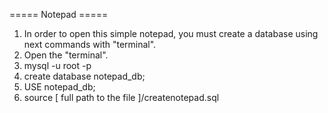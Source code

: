 ===== Notepad =====


1. In order to open this simple notepad, you must create a database using next commands with "terminal".
2. Open the "terminal".
3. mysql -u root -p
4. create database notepad_db;
5. USE notepad_db;
6. source [ full path to the file ]/createnotepad.sql
